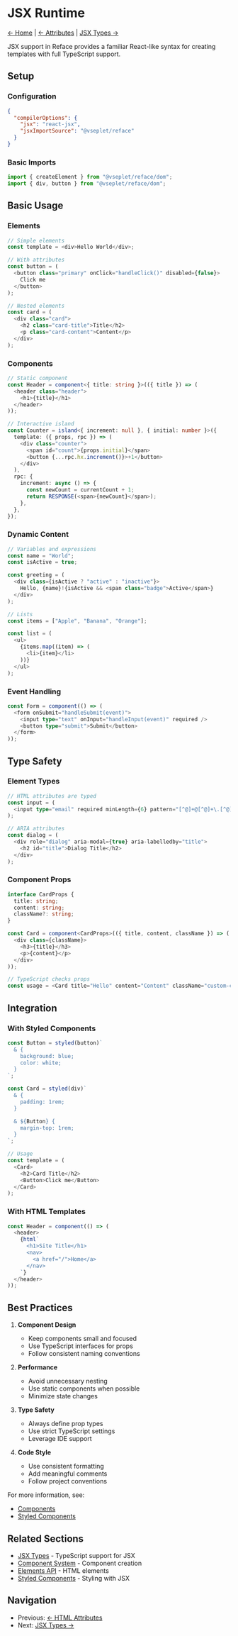 # JSX Runtime

[← Home](../readme.md) | [← Attributes](../html/attributes.md) | [JSX Types →](./types.md)

JSX support in Reface provides a familiar React-like syntax for creating templates with full TypeScript support.

## Setup

### Configuration

```json
{
  "compilerOptions": {
    "jsx": "react-jsx",
    "jsxImportSource": "@vseplet/reface"
  }
}
```

### Basic Imports

```typescript
import { createElement } from "@vseplet/reface/dom";
import { div, button } from "@vseplet/reface/dom";
```

## Basic Usage

### Elements

```typescript
// Simple elements
const template = <div>Hello World</div>;

// With attributes
const button = (
  <button class="primary" onClick="handleClick()" disabled={false}>
    Click me
  </button>
);

// Nested elements
const card = (
  <div class="card">
    <h2 class="card-title">Title</h2>
    <p class="card-content">Content</p>
  </div>
);
```

### Components

```typescript
// Static component
const Header = component<{ title: string }>(({ title }) => (
  <header class="header">
    <h1>{title}</h1>
  </header>
));

// Interactive island
const Counter = island<{ increment: null }, { initial: number }>({
  template: ({ props, rpc }) => (
    <div class="counter">
      <span id="count">{props.initial}</span>
      <button {...rpc.hx.increment()}>+1</button>
    </div>
  ),
  rpc: {
    increment: async () => {
      const newCount = currentCount + 1;
      return RESPONSE(<span>{newCount}</span>);
    },
  },
});
```

### Dynamic Content

```typescript
// Variables and expressions
const name = "World";
const isActive = true;

const greeting = (
  <div class={isActive ? "active" : "inactive"}>
    Hello, {name}!{isActive && <span class="badge">Active</span>}
  </div>
);

// Lists
const items = ["Apple", "Banana", "Orange"];

const list = (
  <ul>
    {items.map((item) => (
      <li>{item}</li>
    ))}
  </ul>
);
```

### Event Handling

```typescript
const Form = component(() => (
  <form onSubmit="handleSubmit(event)">
    <input type="text" onInput="handleInput(event)" required />
    <button type="submit">Submit</button>
  </form>
));
```

## Type Safety

### Element Types

```typescript
// HTML attributes are typed
const input = (
  <input type="email" required minLength={6} pattern="[^@]+@[^@]+\.[^@]+" />
);

// ARIA attributes
const dialog = (
  <div role="dialog" aria-modal={true} aria-labelledby="title">
    <h2 id="title">Dialog Title</h2>
  </div>
);
```

### Component Props

```typescript
interface CardProps {
  title: string;
  content: string;
  className?: string;
}

const Card = component<CardProps>(({ title, content, className }) => (
  <div class={className}>
    <h3>{title}</h3>
    <p>{content}</p>
  </div>
));

// TypeScript checks props
const usage = <Card title="Hello" content="Content" className="custom-card" />;
```

## Integration

### With Styled Components

```typescript
const Button = styled(button)`
  & {
    background: blue;
    color: white;
  }
`;

const Card = styled(div)`
  & {
    padding: 1rem;
  }

  & ${Button} {
    margin-top: 1rem;
  }
`;

// Usage
const template = (
  <Card>
    <h2>Card Title</h2>
    <Button>Click me</Button>
  </Card>
);
```

### With HTML Templates

```typescript
const Header = component(() => (
  <header>
    {html`
      <h1>Site Title</h1>
      <nav>
        <a href="/">Home</a>
      </nav>
    `}
  </header>
));
```

## Best Practices

1. **Component Design**

   - Keep components small and focused
   - Use TypeScript interfaces for props
   - Follow consistent naming conventions

2. **Performance**

   - Avoid unnecessary nesting
   - Use static components when possible
   - Minimize state changes

3. **Type Safety**

   - Always define prop types
   - Use strict TypeScript settings
   - Leverage IDE support

4. **Code Style**
   - Use consistent formatting
   - Add meaningful comments
   - Follow project conventions

For more information, see:

- [Components](../core/components.md)
- [Styled Components](../styled/components.md)

## Related Sections

- [JSX Types](./types.md) - TypeScript support for JSX
- [Component System](../core/components.md) - Component creation
- [Elements API](../html/elements.md) - HTML elements
- [Styled Components](../styled/components.md) - Styling with JSX

## Navigation

- Previous: [← HTML Attributes](../html/attributes.md)
- Next: [JSX Types →](./types.md)
